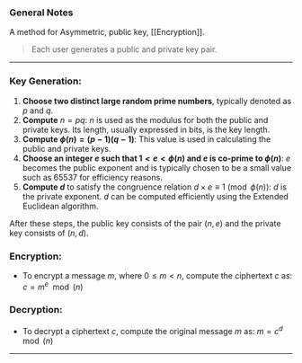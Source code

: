 
### General Notes

A method for Asymmetric, public key, [[Encryption]].

> Each user generates a public and private key pair.

---
### Key Generation:

1. **Choose two distinct large random prime numbers**, typically denoted as $p$ and $q$.
2. **Compute** $n = pq$: $n$ is used as the modulus for both the public and private keys. Its length, usually expressed in bits, is the key length.
3. **Compute $\phi(n) = (p-1)(q-1)$**: This value is used in calculating the public and private keys.
4. **Choose an integer $e$ such that $1 < e < \phi(n)$ and $e$ is co-prime to $\phi(n)$**: $e$ becomes the public exponent and is typically chosen to be a small value such as 65537 for efficiency reasons.
5. **Compute $d$** to satisfy the congruence relation $d \times e \equiv 1 \pmod{\phi(n)}$: $d$ is the private exponent. $d$ can be computed efficiently using the Extended Euclidean algorithm.

After these steps, the public key consists of the pair $(n, e)$ and the private key consists of $(n, d)$.

### Encryption:

- To encrypt a message $m$, where $0 \leq m < n$, compute the ciphertext $c$ as: $c =m^{e}\mod(n)$
### Decryption:

- To decrypt a ciphertext $c$, compute the original message $m$ as: $m=c^{d}\mod(n)$

---